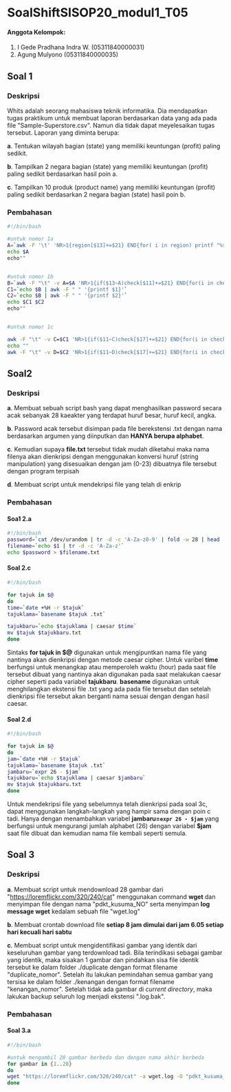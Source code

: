 # SoalShiftSISOP20_modul1_T05


#### Anggota Kelompok:
1. I Gede Pradhana Indra W. (05311840000031)
2. Agung Mulyono            (05311840000035)


## Soal 1
### Deskripsi
Whits adalah seorang mahasiswa teknik informatika. Dia mendapatkan tugas praktikum untuk membuat laporan berdasarkan data yang ada pada file "Sample-Superstore.csv". Namun dia tidak dapat meyelesaikan tugas tersebut. Laporan yang diminta berupa:

**a**. Tentukan wilayah bagian (state) yang memiliki keuntungan (profit) paling sedikit.

**b**. Tampilkan 2 negara bagian (state) yang memiliki keuntungan (profit) paling sedikit berdasarkan hasil poin a.

**c**. Tampilkan 10 produk (product name) yang memiliki keuntungan (profit) paling sedikit berdasarkan 2 negara bagian (state) hasil poin b.

### Pembahasan
```bash
#!/bin/bash

#untuk nomor 1a
A=`awk -F '\t' 'NR>1{region[$13]+=$21} END{for( i in region) printf "%s,%f\n",i , region[i]}' Sample-Superstore.tsv | sort -g -t"," -k 2 | awk -F "," 'NR<2 {printf "%s\n", $1 }'`
echo $A
echo""


#untuk nomor 1b
B=`awk -F "\t" -v A=$A 'NR>1{if($13~A)check[$11]+=$21} END{for(i in check) printf "%s,%f\n",i, check[i]}' Sample-Superstore.tsv | sort -g -t"," -k 2 | awk -F "," 'NR<3 {printf "%s\n", $1 }'`
C1=`echo $B | awk -F " " '{printf $1}'`
C2=`echo $B | awk -F " " '{printf $2}'`
echo $C1 $C2
echo""


#untuk nomor 1c

awk -F "\t" -v C=$C1 'NR>1{if($11~C)check[$17]+=$21} END{for(i in check) printf "%s,%f\n",i, check[i]}' Sample-Superstore.tsv | sort -g -t"," -k 2 | awk -F "," 'NR<11 {printf "%s\n", $1 }'
echo ""
awk -F "\t" -v D=$C2 'NR>1{if($11~D)check[$17]+=$21} END{for(i in check) printf "%s,%f\n",i, check[i]}' Sample-Superstore.tsv | sort -g -t"," -k 2 | awk -F "," 'NR<11 {printf "%s\n", $1 }'
```

## Soal2
### Deskripsi
**a**. Membuat sebuah script bash yang dapat menghasilkan password secara acak sebanyak 28 kaeakter yang terdapat huruf besar, huruf kecil, angka.

**b**. Password acak tersebut disimpan pada file berekstensi .txt dengan nama berdasarkan argumen yang diinputkan dan **HANYA berupa alphabet**.

**c**. Kemudian supaya **file.txt** tersebut tidak mudah diketahui maka nama filenya akan dienkripsi dengan menggunakan konversi huruf (string manipulation) yang disesuaikan dengan jam (0-23) dibuatnya file tersebut dengan program terpisah

**d**. Membuat script untuk mendekripsi file yang telah di enkrip

### Pembahasan

#### Soa1 2.a
```bash
#!/bin/bash
password=`cat /dev/urandom | tr -d -c 'A-Za-z0-9' | fold -w 28 | head -n 1`
filename=`echo $1 | tr -d -c 'A-Za-z'`
echo $password > $filename.txt
```

#### Soal 2.c
```bash
#!/bin/bash

for tajuk in $@
do
time=`date +%H -r $tajuk`
tajuklama=`basename $tajuk .txt`

tajukbaru=`echo $tajuklama | caesar $time`
mv $tajuk $tajukbaru.txt
done
```
Sintaks **for tajuk in $@** digunakan untuk mengipuntkan nama file yang nantinya akan dienkripsi dengan metode caesar cipher.
Untuk varibel **time** berfungsi untuk menangkap atau memperoleh waktu (hour) pada saat file tersebut dibuat yang nantinya akan digunakan pada saat melakukan caesar cipher seperti pada variabel **tajukbaru**. **basename** digunakan untuk menghilangkan ekstensi file .txt yang ada pada file tersebut dan setelah dienkripsi file tersebut akan berganti nama sesuai dengan dengan hasil caesar.


#### Soal 2.d
```bash
#!/bin/bash

for tajuk in $@
do
jam=`date +%H -r $tajuk`
tajuklama=`basename $tajuk .txt`
jambaru=`expr 26 - $jam`
tajukbaru=`echo $tajuklama | caesar $jambaru`
mv $tajuk $tajukbaru.txt
done
```
Untuk mendekripsi file yang sebelumnya telah dienkripsi pada soal 3c, dapat menggunakan langkah-langkah yang hampir sama dengan poin c tadi. Hanya dengan menambahkan variabel **jambaru=`expr 26 - $jam`** yang berfungsi untuk mengurangi jumlah alphabet (26) dengan variabel **$jam** saat file dibuat dan kemudian nama file kembali seperti semula.

## Soal 3
### Deskripsi
**a**. Membuat script untuk mendownload 28 gambar dari "https://loremflickr.com/320/240/cat" menggunakan command **wget** dan menyimpan file dengan nama "pdkt_kusuma_NO" serta menyimpan **log message wget** kedalam sebuah file "wget.log"

**b**. Membuat crontab download file **setiap 8 jam dimulai dari jam 6.05 setiap hari kecuali hari sabtu**

**c**. Membuat script untuk mengidentifikasi gambar yang identik dari keseluruhan gambar yang terdownload tadi. Bila terindikasi sebagai gambar yang identik, maka sisakan 1 gambar dan pindahkan sisa file identik tersebut ke dalam folder ./duplicate dengan format filename "duplicate_nomor". Setelah itu lakukan pemindahan semua gambar yang tersisa ke dalam folder ./kenangan dengan format filename "kenangan_nomor". Setelah tidak ada gambar di *current directory*, maka lakukan backup seluruh log menjadi ekstensi ".log.bak".

### Pembahasan

#### Soal 3.a
```bash
#!/bin/bash

#untuk mengambil 28 gambar berbeda dan dengan nama akhir berbeda
for gambar in {1..28}
do
wget "https://loremflickr.com/320/240/cat" -a wget.log -O "pdkt_kusuma_$gambar"
done
```
